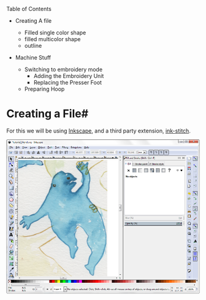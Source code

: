 Table of Contents
- Creating A file
  - Filled single color shape
  - filled multicolor shape
  - outline

- Machine Stuff
  - Switching to embroidery mode
    - Adding the Embroidery Unit
    - Replacing the Presser Foot
  - Preparing Hoop 

# Creating a File#
For this we will be using [Inkscape](https://inkscape.org/), and a third party extension, [ink-stitch](https://inkstitch.org/).



![scanned image](/images/inkscape_scan.png)
